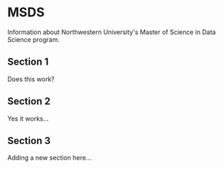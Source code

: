 # MSDS
Information about Northwestern University's Master of Science in Data Science program.

## Section 1
Does this work?

## Section 2
Yes it works...

## Section 3
Adding a new section here...
